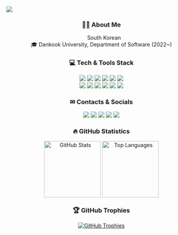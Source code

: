 <img src="https://capsule-render.vercel.app/api?type=waving&color=gradient&height=150&fontAlignY=40&section=header&text=Hello!%20I'm%20Park%20Seonghyeon.&fontSize=50" />

<h3 align="center">🙋‍♂️ About Me</h3>
<p align="center">
  <img height="10" src="https://upload.wikimedia.org/wikipedia/commons/0/09/Flag_of_South_Korea.svg" /> South Korean<br>
  🎓 Dankook University, Department of Software (2022~)
</p>

<h3 align="center">💻 Tech & Tools Stack</h3>
<p align="center">
  <img src="https://img.shields.io/badge/C-00599C?logo=c&logoColor=white" />
  <img src="https://img.shields.io/badge/C++-%2300599C.svg?logo=c%2B%2B&logoColor=white" />
  <img src="https://custom-icon-badges.demolab.com/badge/C%23-%23239120.svg?logo=cshrp&logoColor=white" />
  <img src="https://img.shields.io/badge/Git-F05032?logo=git&logoColor=fff" />
  <img src="https://img.shields.io/badge/Zsh-F15A24?logo=zsh&logoColor=fff" />
  <img src="https://img.shields.io/badge/Notion-000?logo=notion&logoColor=fff" />
  <br>
  <img src="https://custom-icon-badges.demolab.com/badge/Visual%20Studio-5C2D91.svg?&logo=visual-studio&logoColor=white" />
  <img src="https://custom-icon-badges.demolab.com/badge/Visual%20Studio%20Code-0078d7.svg?logo=vsc&logoColor=white" />
  <img src="https://img.shields.io/badge/Unity-%23000000.svg?logo=unity&logoColor=white" />
  <img src="https://img.shields.io/badge/Arch%20Linux-1793D1?logo=arch-linux&logoColor=fff" />
  <img src="https://img.shields.io/badge/Linux-FCC624?logo=linux&logoColor=black" />
  <img src="https://custom-icon-badges.demolab.com/badge/Windows-0078D6?logo=windows11&logoColor=white" />
</p>

<h3 align="center">✉ Contacts & Socials</h3>
<p align="center">
  <a href="https://www.discord.com/users/521183431053541379"/>
    <img src="https://img.shields.io/badge/Discord-%235865F2.svg?&logo=discord&logoColor=white" /></a>
  <a href="https://github.com/ParkSeonghyeon2003">
    <img src="https://img.shields.io/badge/GitHub-%23121011.svg?logo=github&logoColor=white" /></a>
  <a href="mailto:shpark8267@gmail.com">
    <img src="https://img.shields.io/badge/Gmail-D14836?logo=gmail&logoColor=white" /></a>
  <a href="https://www.instagram.com/xhyeon___/">
    <img src="https://img.shields.io/badge/Instagram-%23E4405F.svg?logo=Instagram&logoColor=white" /></a>
  <a href="http://qr.kakao.com/talk/YKZl0r8jzbatRwB8deJLYAYs2BI-">
    <img src="https://img.shields.io/badge/kakaotalk-ffcd00.svg?logo=kakaotalk&logoColor=white" /></a>
</p>

<h3 align="center">🔥 GitHub Statistics</h3>
<p align="center">
  <a href="https://github.com/anuraghazra/github-readme-stats">
    <img height=150 align="center" src="https://github-readme-stats.vercel.app/api?username=ParkSeonghyeon2003&show_icons=true&theme=ambient_gradient" alt="GitHub Stats" /></a>
  <a href="https://github.com/anuraghazra/github-readme-stats">
    <img height=150 align="center" src="https://github-readme-stats.vercel.app/api/top-langs/?username=ParkSeonghyeon2003&layout=compact&exclude_repo=ParkSeonghyeon2003.github.io&theme=ambient_gradient" alt="Top Languages" /></a>
</p>

<h3 align="center">🏆 GitHub Trophies</h3>
<p align="center">
  <a href="https://github.com/ryo-ma/github-profile-trophy">
    <img src="https://github-profile-trophy.vercel.app/?username=ParkSeonghyeon2003&theme=kimbie_dark&no-frame=true&no-bg=false&rank=-?&column=7" alt="GitHub Trophies" />
  </a>
</p>
